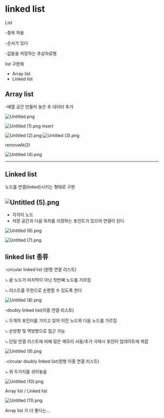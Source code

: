 # linked list

List

-중복 허용

-순서가 있다

-값들을 저장하는 추상자료형

list 구현체

- Array list
- Linked list

## Array list

-배열 공간 만들어 놓은 후 데이터 추가

![Untitled.png](..%2F..%2F..%2FUsers%2Fmyblo%2FDownloads%2FUntitled.png)

![Untitled (1).png](..%2F..%2F..%2FUsers%2Fmyblo%2FDownloads%2FUntitled%20%281%29.png)
insert

![Untitled (2).png](..%2F..%2F..%2FUsers%2Fmyblo%2FDownloads%2FUntitled%20%282%29.png)
![Untitled (3).png](..%2F..%2F..%2FUsers%2Fmyblo%2FDownloads%2FUntitled%20%283%29.png)

removeAt(2)

![Untitled (4).png](..%2F..%2F..%2FUsers%2Fmyblo%2FDownloads%2FUntitled%20%284%29.png)

---

## Linked list

노드를 연결(linked)시키는 형태로 구현

![Untitled (5).png](..%2F..%2F..%2FUsers%2Fmyblo%2FDownloads%2FUntitled%20%285%29.png)
- 
- 각각이 노드
- 저장 공간과 다음 위치를 지정하는 포인트가 있으어 연결이 된다

![Untitled (6).png](..%2F..%2F..%2FUsers%2Fmyblo%2FDownloads%2FUntitled%20%286%29.png)

![Untitled (7).png](..%2F..%2F..%2FUsers%2Fmyblo%2FDownloads%2FUntitled%20%287%29.png)

## linked list 종류

-circular linked list (원형 연결 리스트)

ㄴ끝 노드가 마지막이 아닌 첫번째 노드를 가르킴

ㄴ리스트를 무한으로 순환할 수 있도록 한다

![Untitled (8).png](..%2F..%2F..%2FUsers%2Fmyblo%2FDownloads%2FUntitled%20%288%29.png)

-doubly linked list(이중 연결 리스트)

ㄴ두개의 포인터를 가지고 있어 이전 노드와  다음 노드를 가르킴

ㄴ순방향 및 역방향으로 접근 가능

ㄴ단일 연결 리스트에 비해 많은 메모리 사용/추가 삭제시 포인터 업데이트에 복잡

![Untitled (9).png](..%2F..%2F..%2FUsers%2Fmyblo%2FDownloads%2FUntitled%20%289%29.png)

-circular doubly linked list(원형 이중 연결 리스트)

ㄴ위 두가지를 섞어놓음

![Untitled (10).png](..%2F..%2F..%2FUsers%2Fmyblo%2FDownloads%2FUntitled%20%2810%29.png)

Array list / Linked list

![Untitled (11).png](..%2F..%2F..%2FUsers%2Fmyblo%2FDownloads%2FUntitled%20%2811%29.png)

Array list 가 더 좋다는…